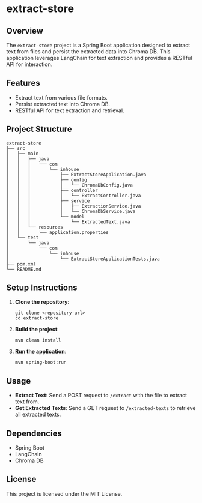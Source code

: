 # extract-store

## Overview
The `extract-store` project is a Spring Boot application designed to extract text from files and persist the extracted data into Chroma DB. This application leverages LangChain for text extraction and provides a RESTful API for interaction.

## Features
- Extract text from various file formats.
- Persist extracted text into Chroma DB.
- RESTful API for text extraction and retrieval.

## Project Structure
```
extract-store
├── src
│   ├── main
│   │   ├── java
│   │   │   └── com
│   │   │       └── inhouse
│   │   │           ├── ExtractStoreApplication.java
│   │   │           ├── config
│   │   │           │   └── ChromaDbConfig.java
│   │   │           ├── controller
│   │   │           │   └── ExtractController.java
│   │   │           ├── service
│   │   │           │   ├── ExtractionService.java
│   │   │           │   └── ChromaDbService.java
│   │   │           └── model
│   │   │               └── ExtractedText.java
│   │   └── resources
│   │       └── application.properties
│   └── test
│       └── java
│           └── com
│               └── inhouse
│                   └── ExtractStoreApplicationTests.java
├── pom.xml
└── README.md
```

## Setup Instructions
1. **Clone the repository**:
   ```
   git clone <repository-url>
   cd extract-store
   ```

2. **Build the project**:
   ```
   mvn clean install
   ```

3. **Run the application**:
   ```
   mvn spring-boot:run
   ```

## Usage
- **Extract Text**: Send a POST request to `/extract` with the file to extract text from.
- **Get Extracted Texts**: Send a GET request to `/extracted-texts` to retrieve all extracted texts.

## Dependencies
- Spring Boot
- LangChain
- Chroma DB

## License
This project is licensed under the MIT License.